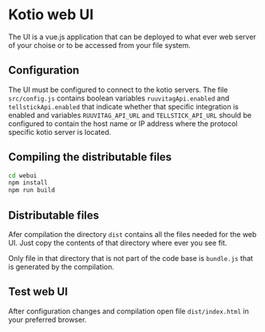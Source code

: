 # Kotio web UI

The UI is a vue.js application that can be deployed to what ever web server of your choise or to be accessed from your file system.

## Configuration

The UI must be configured to connect to the kotio servers. The file `src/config.js` contains boolean variables `ruuvitagApi.enabled` and `tellstickApi.enabled` that indicate whether that specific integration is enabled and variables `RUUVITAG_API_URL` and `TELLSTICK_API_URL` should be configured to contain the host name or IP address where the protocol specific kotio server is located.

## Compiling the distributable files

```bash
cd webui
npm install
npm run build
```

## Distributable files

Afer compilation the directory `dist` contains all the files needed for the web UI. Just copy the contents of that directory where ever you see fit.

Only file in that directory that is not part of the code base is `bundle.js` that is generated by the compilation.

## Test web UI

After configuration changes and compilation open file `dist/index.html` in your preferred browser.
